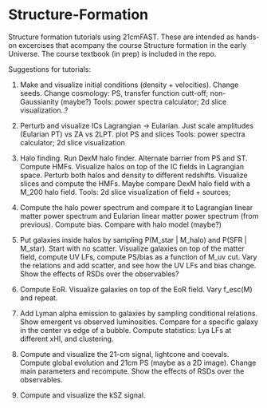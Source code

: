 # Structure-Formation
Structure formation tutorials using 21cmFAST.  These are intended as hands-on excercises that acompany the course Structure formation in the early Universe.  The course textbook (in prep) is included in the repo.

Suggestions for tutorials:

1) Make and visualize initial conditions (density + velocities).  Change seeds. Change cosmology: PS, transfer function cutt-off; non-Gaussianity (maybe?)
Tools: power spectra calculator; 2d slice visualization..?

2) Perturb and visualize ICs Lagrangian → Eularian.  Just scale amplitudes (Eularian PT) vs ZA vs 2LPT.  plot PS and slices
Tools: power spectra calculator; 2d slice visualization

3) Halo finding.  Run DexM halo finder.  Alternate barrier from PS and ST.  Compute HMFs.  Visualize halos on top of the IC fields in Lagrangian space.  Perturb both halos and density to different redshifts. Visualize slices and compute the HMFs.  Maybe compare DexM halo field with a M_200 halo field.
Tools: 2d slice visualization of field + sources; 

4) Compute the halo power spectrum and compare it to Lagrangian linear matter power spectrum and Eularian linear matter power spectrum (from previous).  Compute bias.  Compare with halo model (maybe?)

5) Put galaxies inside halos by sampling P(M_star | M_halo) and P(SFR | M_star).  Start with no scatter.  Visualize galaxies on top of the matter field, compute UV LFs, compute PS/bias as a function of M_uv cut. Vary the relations and add scatter, and see how the UV LFs and bias change. Show the effects of RSDs over the observables?

6) Compute EoR.  Visualize galaxies on top of the EoR field.  Vary f_esc(M) and repeat.

7) Add Lyman alpha emission to galaxies by sampling conditional relations.  Show emergent vs observed luminosities.  Compare for a specific galaxy in the center vs edge of a bubble.  Compute statistics: Lya LFs at different xHI, and clustering.

8) Compute and visualize the 21-cm signal, lightcone and coevals.  Compute global evolution and 21cm PS (maybe as a 2D image).  Change main parameters and recompute. Show the effects of RSDs over the observables.

9) Compute and visualize the kSZ signal.


